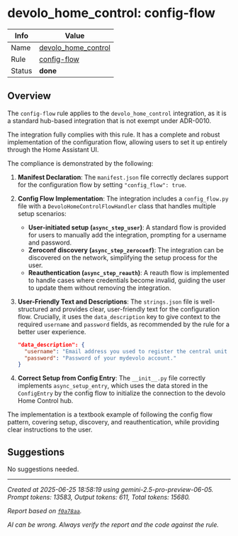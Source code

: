 # devolo_home_control: config-flow

| Info   | Value                                                                    |
|--------|--------------------------------------------------------------------------|
| Name   | [devolo_home_control](https://www.home-assistant.io/integrations/devolo_home_control/) |
| Rule   | [config-flow](https://developers.home-assistant.io/docs/core/integration-quality-scale/rules/config-flow)                                                     |
| Status | **done**                                                                 |

## Overview

The `config-flow` rule applies to the `devolo_home_control` integration, as it is a standard hub-based integration that is not exempt under ADR-0010.

The integration fully complies with this rule. It has a complete and robust implementation of the configuration flow, allowing users to set it up entirely through the Home Assistant UI.

The compliance is demonstrated by the following:

1.  **Manifest Declaration**: The `manifest.json` file correctly declares support for the configuration flow by setting `"config_flow": true`.

2.  **Config Flow Implementation**: The integration includes a `config_flow.py` file with a `DevoloHomeControlFlowHandler` class that handles multiple setup scenarios:
    *   **User-initiated setup (`async_step_user`)**: A standard flow is provided for users to manually add the integration, prompting for a username and password.
    *   **Zeroconf discovery (`async_step_zeroconf`)**: The integration can be discovered on the network, simplifying the setup process for the user.
    *   **Reauthentication (`async_step_reauth`)**: A reauth flow is implemented to handle cases where credentials become invalid, guiding the user to update them without removing the integration.

3.  **User-Friendly Text and Descriptions**: The `strings.json` file is well-structured and provides clear, user-friendly text for the configuration flow. Crucially, it uses the `data_description` key to give context to the required `username` and `password` fields, as recommended by the rule for a better user experience.
    ```json
    "data_description": {
      "username": "Email address you used to register the central unit at mydevolo.",
      "password": "Password of your mydevolo account."
    }
    ```

4.  **Correct Setup from Config Entry**: The `__init__.py` file correctly implements `async_setup_entry`, which uses the data stored in the `ConfigEntry` by the config flow to initialize the connection to the devolo Home Control hub.

The implementation is a textbook example of following the config flow pattern, covering setup, discovery, and reauthentication, while providing clear instructions to the user.

## Suggestions

No suggestions needed.

---

_Created at 2025-06-25 18:58:19 using gemini-2.5-pro-preview-06-05. Prompt tokens: 13583, Output tokens: 611, Total tokens: 15680._

_Report based on [`f0a78aa`](https://github.com/home-assistant/core/tree/f0a78aadbe1ed91862f40c87da69b37962c1f0d7)._

_AI can be wrong. Always verify the report and the code against the rule._
